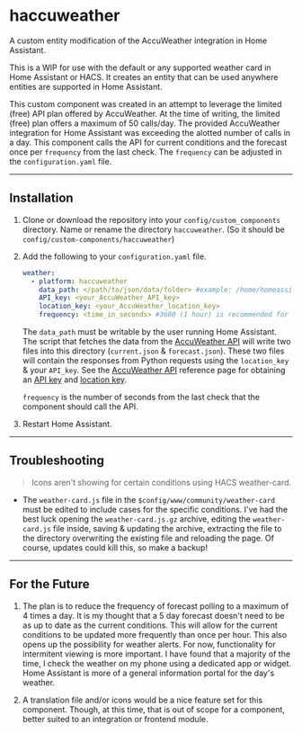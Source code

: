 # haccuweather

A custom entity modification of the AccuWeather integration in Home Assistant.

This is a WIP for use with the default or any supported weather card in Home Assistant or HACS. It creates an entity that can be used anywhere entities are supported in Home Assistant.

This custom component was created in an attempt to leverage the limited (free) API plan offered by AccuWeather. At the time of writing, the limited (free) plan offers a maximum of 50 calls/day. The provided AccuWeather integration for Home Assistant was exceeding the alotted number of calls in a day. This component calls the API for current conditions and the forecast once per `frequency` from the last check. The `frequency` can be adjusted in the `configuration.yaml` file.

---

## Installation

1. Clone or download the repository into your `config/custom_components` directory. Name or rename the directory `haccuweather`. (So it should be `config/custom-components/haccuweather`)

2. Add the following to your `configuration.yaml` file.

    ```yaml
    weather:
      - platform: haccuweather
        data_path: </path/to/json/data/folder> #example: /home/homeassistant/.homeassitant/custom_components/haccuweather/data
        API_key: <your_AccuWeather_API_key>
        location_key: <your_AccuWeather_location_key>
        frequency: <time_in_seconds> #3600 (1 hour) is recommended for the limited plan
    ```

    The `data_path` must be writable by the user running Home Assistant. The script that fetches the data from the [AccuWeather API](https://developer.accuweather.com/) will write two files into this directory (`current.json` & `forecast.json`). These two files will contain the responses from Python requests using the `location_key` & your `API_key`. See the [AccuWeather API](https://developer.accuweather.com/) reference page for obtaining an [API key](https://developer.accuweather.com/user/me/apps) and [location key](https://developer.accuweather.com/accuweather-locations-api/apis).

    `frequency` is the number of seconds from the last check that the component should call the API.

3. Restart Home Assistant.

---

## Troubleshooting

> Icons aren't showing for certain conditions using HACS weather-card.

- The `weather-card.js` file in the `$config/www/community/weather-card` must be edited to include cases for the specific conditions. I've had the best luck opening the `weather-card.js.gz` archive, editing the `weather-card.js` file inside, saving & updating the archive, extracting the file to the directory overwriting the existing file and reloading the page. Of course, updates could kill this, so make a backup!

---

## For the Future

1. The plan is to reduce the frequency of forecast polling to a maximum of 4 times a day. It is my thought that a 5 day forecast doesn't need to be as up to date as the current conditions. This will allow for the current conditions to be updated more frequently than once per hour. This also opens up the possibility for weather alerts. For now, functionality for intermitent viewing is more important. I have found that a majority of the time, I check the weather on my phone using a dedicated app or widget. Home Assistant is more of a general information portal for the day's weather.

2. A translation file and/or icons would be a nice feature set for this component. Though, at this time, that is out of scope for a component, better suited to an integration or frontend module.
